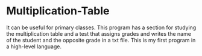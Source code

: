 # Multiplication-Table
It can be useful for primary classes. This program has a section for studying the multiplication table and a test that assigns grades and writes the name of the student and the opposite grade in a txt file.
This is my first program in a high-level language.
